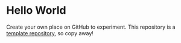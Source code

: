 # Hello World

Create your own place on GitHub to experiment. This repository is a [template repository](https://help.github.com/en/articles/creating-a-repository-from-a-template), so copy away!

